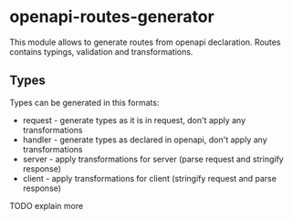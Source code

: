 # openapi-routes-generator

This module allows to generate routes from openapi declaration.
Routes contains typings, validation and transformations.

## Types

Types can be generated in this formats:
- request - generate types as it is in request, don't apply any transformations
- handler - generate types as declared in openapi, don't apply any transformations
- server - apply transformations for server (parse request and stringify response)
- client - apply transformations for client (stringify request and parse response)

TODO explain more
